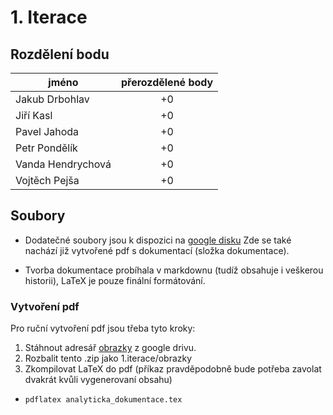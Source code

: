 # 1. Iterace

## Rozdělení bodu

| jméno              | přerozdělené body |
| ----------------   |:-------------:    |
|  Jakub Drbohlav    |         +0        |
|  Jiří Kasl         |         +0        |
|  Pavel Jahoda      |         +0        |
|  Petr Pondělík     |         +0        |
|  Vanda Hendrychová |         +0        |
|  Vojtěch Pejša     |         +0        |

## Soubory
- Dodatečné soubory jsou k dispozici na [google disku](https://drive.google.com/drive/u/1/folders/1qCQDIhJG-wts_MB1C-xEC4TojV-LuYBh)
Zde se také nachází již vytvořené pdf s dokumentací (složka dokumentace).

- Tvorba dokumentace probíhala v markdownu (tudíž obsahuje i veškerou historii), LaTeX je pouze finální formátování.

### Vytvoření pdf
Pro ruční vytvoření pdf jsou třeba tyto kroky:

1. Stáhnout adresář [obrazky](https://drive.google.com/drive/u/1/folders/1qCQDIhJG-wts_MB1C-xEC4TojV-LuYBh) z google drivu.
2. Rozbalit tento .zip jako 1.iterace/obrazky
3. Zkompilovat LaTeX do pdf (příkaz pravděpodobně bude potřeba zavolat dvakrát kvůli vygenerovaní obsahu)

 - ```pdflatex analyticka_dokumentace.tex```
